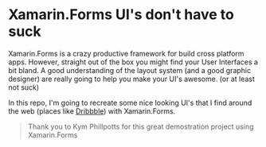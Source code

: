 # Xamarin.Forms UI's don't have to suck

Xamarin.Forms is a crazy productive framework for build cross platform apps.  However, straight out of the box you might find your User Interfaces a bit bland. A good understanding of the layout system (and a good graphic designer) are really going to help you make your UI's awesome.  (or at least not suck)

In this repo, I'm going to recreate some nice looking UI's that I find around the web (places like [Dribbble](http://dribbble.com)) with Xamarin.Forms.

> Thank you to Kym Phillpotts for this great demostration project using Xamarin.Forms 


